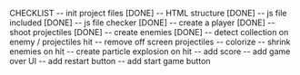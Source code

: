 CHECKLIST
-- init project files [DONE]
-- HTML structure [DONE]
-- js file included [DONE]
-- js file checker [DONE]
-- create a player [DONE]
-- shoot projectiles [DONE]
-- create enemies [DONE]
-- detect collection on enemy / projectiles hit
-- remove off screen projectiles
-- colorize
-- shrink enemies on hit
-- create particle explosion on hit
-- add score
-- add game over UI
-- add restart button
-- add start game button
